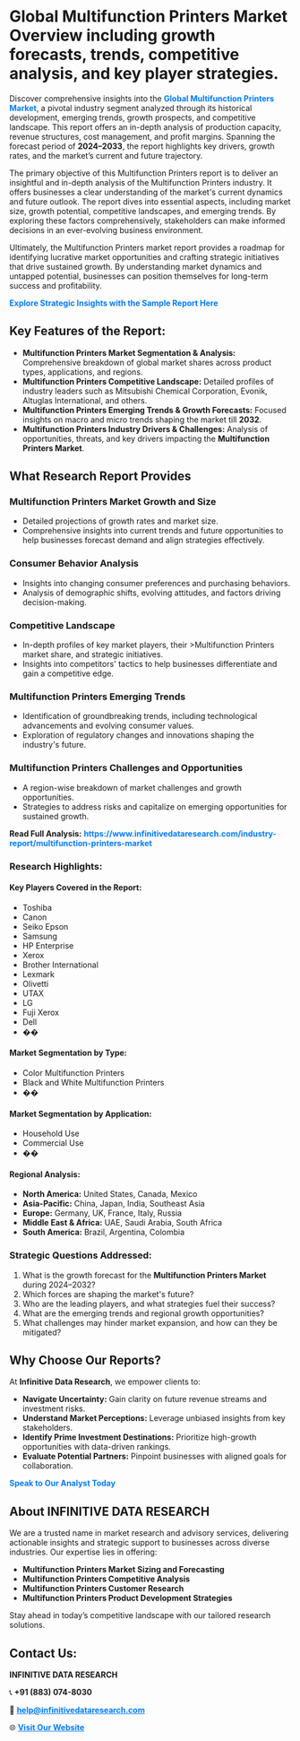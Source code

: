 <h1>Global Multifunction Printers Market Overview including growth forecasts, trends, competitive analysis, and key player strategies.</h1>
<p>
Discover comprehensive insights into the 
<a href="https://www.infinitivedataresearch.com/industry-report/multifunction-printers-market" rel="dofollow" style="color: #007BFF; text-decoration: none;"><strong>Global Multifunction Printers Market</strong></a>, a pivotal industry segment analyzed through its historical development, emerging trends, growth prospects, and competitive landscape. This report offers an in-depth analysis of production capacity, revenue structures, cost management, and profit margins. Spanning the forecast period of <strong>2024–2033</strong>, the report highlights key drivers, growth rates, and the market’s current and future trajectory.
</p>
<p>
The primary objective of this Multifunction Printers report is to deliver an insightful and in-depth analysis of the Multifunction Printers industry. It offers businesses a clear understanding of the market's current dynamics and future outlook. The report dives into essential aspects, including market size, growth potential, competitive landscapes, and emerging trends. By exploring these factors comprehensively, stakeholders can make informed decisions in an ever-evolving business environment.
</p>
<p>
Ultimately, the Multifunction Printers market report provides a roadmap for identifying lucrative market opportunities and crafting strategic initiatives that drive sustained growth. By understanding market dynamics and untapped potential, businesses can position themselves for long-term success and profitability.
</p>
<p>
<a href="https://www.infinitivedataresearch.com/request-sample/reportId=109491" style="color: #007BFF; text-decoration: none;"><strong>Explore Strategic Insights with the Sample Report Here</strong></a>
</p>

<h2>Key Features of the Report:</h2>
<ul>
<li><strong>Multifunction Printers Market Segmentation & Analysis:</strong> Comprehensive breakdown of global market shares across product types, applications, and regions.</li>
<li><strong>Multifunction Printers Competitive Landscape:</strong> Detailed profiles of industry leaders such as Mitsubishi Chemical Corporation, Evonik, Altuglas International, and others.</li>
<li><strong>Multifunction Printers Emerging Trends & Growth Forecasts:</strong> Focused insights on macro and micro trends shaping the market till <strong>2032</strong>.</li>
<li><strong>Multifunction Printers Industry Drivers & Challenges:</strong> Analysis of opportunities, threats, and key drivers impacting the <strong>Multifunction Printers Market</strong>.</li>
</ul>

<h2>What Research Report Provides</h2>
<h3>Multifunction Printers Market Growth and Size</h3>
<ul>
<li>Detailed projections of growth rates and market size.</li>
<li>Comprehensive insights into current trends and future opportunities to help businesses forecast demand and align strategies effectively.</li>
</ul>

<h3>Consumer Behavior Analysis</h3>
<ul>
<li>Insights into changing consumer preferences and purchasing behaviors.</li>
<li>Analysis of demographic shifts, evolving attitudes, and factors driving decision-making.</li>
</ul>

<h3>Competitive Landscape</h3>
<ul>
<li>In-depth profiles of key market players, their >Multifunction Printers market share, and strategic initiatives.</li>
<li>Insights into competitors' tactics to help businesses differentiate and gain a competitive edge.</li>
</ul>

<h3>Multifunction Printers Emerging Trends</h3>
<ul>
<li>Identification of groundbreaking trends, including technological advancements and evolving consumer values.</li>
<li>Exploration of regulatory changes and innovations shaping the industry's future.</li>
</ul>

<h3>Multifunction Printers Challenges and Opportunities</h3>
<ul>
<li>A region-wise breakdown of market challenges and growth opportunities.</li>
<li>Strategies to address risks and capitalize on emerging opportunities for sustained growth.</li>
</ul>
<p><strong>Read Full Analysis:</strong> <a href="https://www.infinitivedataresearch.com/industry-report/multifunction-printers-market" rel="dofollow" style="color: #007BFF; text-decoration: none;"><strong>https://www.infinitivedataresearch.com/industry-report/multifunction-printers-market</strong></a></p>
<h3>Research Highlights:</h3>
<h4>Key Players Covered in the Report:</h4>
<ul><li>Toshiba</li><li>Canon</li><li>Seiko Epson</li><li>Samsung</li><li>HP Enterprise</li><li>Xerox</li><li>Brother International</li><li>Lexmark</li><li>Olivetti</li><li>UTAX</li><li>LG</li><li>Fuji Xerox</li><li>Dell</li><li>��</li></ul>
<h4>Market Segmentation by Type:</h4>
<ul><li>Color Multifunction Printers</li><li>Black and White Multifunction Printers</li><li>��</li></ul>
<h4>Market Segmentation by Application:</h4>
<ul><li>Household Use</li><li>Commercial Use</li><li>��</li></ul>

<h4>Regional Analysis:</h4>
<ul>
<li><strong>North America:</strong> United States, Canada, Mexico</li>
<li><strong>Asia-Pacific:</strong> China, Japan, India, Southeast Asia</li>
<li><strong>Europe:</strong> Germany, UK, France, Italy, Russia</li>
<li><strong>Middle East & Africa:</strong> UAE, Saudi Arabia, South Africa</li>
<li><strong>South America:</strong> Brazil, Argentina, Colombia</li>
</ul>

<h3>Strategic Questions Addressed:</h3>
<ol>
<li>What is the growth forecast for the <strong>Multifunction Printers Market</strong> during 2024–2032?</li>
<li>Which forces are shaping the market's future?</li>
<li>Who are the leading players, and what strategies fuel their success?</li>
<li>What are the emerging trends and regional growth opportunities?</li>
<li>What challenges may hinder market expansion, and how can they be mitigated?</li>
</ol>

<h2>Why Choose Our Reports?</h2>
<p>At <strong>Infinitive Data Research</strong>, we empower clients to:</p>
<ul>
<li><strong>Navigate Uncertainty:</strong> Gain clarity on future revenue streams and investment risks.</li>
<li><strong>Understand Market Perceptions:</strong> Leverage unbiased insights from key stakeholders.</li>
<li><strong>Identify Prime Investment Destinations:</strong> Prioritize high-growth opportunities with data-driven rankings.</li>
<li><strong>Evaluate Potential Partners:</strong> Pinpoint businesses with aligned goals for collaboration.</li>
</ul>
<p><a href="https://www.infinitivedataresearch.com/industry-report/multifunction-printers-market" rel="dofollow" style="color: #007BFF; text-decoration: none;"><strong>Speak to Our Analyst Today</strong></a></p>

<h2>About INFINITIVE DATA RESEARCH</h2>
<p>We are a trusted name in market research and advisory services, delivering actionable insights and strategic support to businesses across diverse industries. Our expertise lies in offering:</p>
<ul>
<li><strong>Multifunction Printers Market Sizing and Forecasting</strong></li>
<li><strong>Multifunction Printers Competitive Analysis</strong></li>
<li><strong>Multifunction Printers Customer Research</strong></li>
<li><strong>Multifunction Printers Product Development Strategies</strong></li>
</ul>
<p>Stay ahead in today’s competitive landscape with our tailored research solutions.</p>

<h2>Contact Us:</h2>
<p><strong>INFINITIVE DATA RESEARCH</strong></p>
<p>📞 <strong>+91 (883) 074-8030</strong></p>
<p>📧 <strong><a href="mailto:help@infinitivedataresearch.com" style="color: #007BFF;">help@infinitivedataresearch.com</a></strong></p>
<p>🌐 <strong><a href="https://www.infinitivedataresearch.com" rel="dofollow" style="color: #007BFF;">Visit Our Website</a></strong></p>
